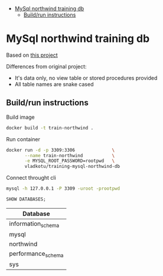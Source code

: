 - [MySql northwind training db](#sec-1)
  - [Build/run instructions](#sec-1-1)

# MySql northwind training db<a id="sec-1"></a>

Based on [this project](https://code.google.com/archive/p/northwindextended/)

Differences from original project:

-   It's data only, no view table or stored procedures provided
-   All table names are snake cased

## Build/run instructions<a id="sec-1-1"></a>

Build image

```sh
docker build -t train-northwind .
```

Run container

```sh
docker run -d -p 3309:3306              \
       --name train-northwind           \
       -e MYSQL_ROOT_PASSWORD=rootpwd   \
       vladkotu/training-mysql-northwind-db
```

Connect throught cli

```sh
mysql -h 127.0.0.1 -P 3309 -uroot -prootpwd
```

```sql
SHOW DATABASES;
```

| Database                     |
|---------------------------- |
| information<sub>schema</sub> |
| mysql                        |
| northwind                    |
| performance<sub>schema</sub> |
| sys                          |
